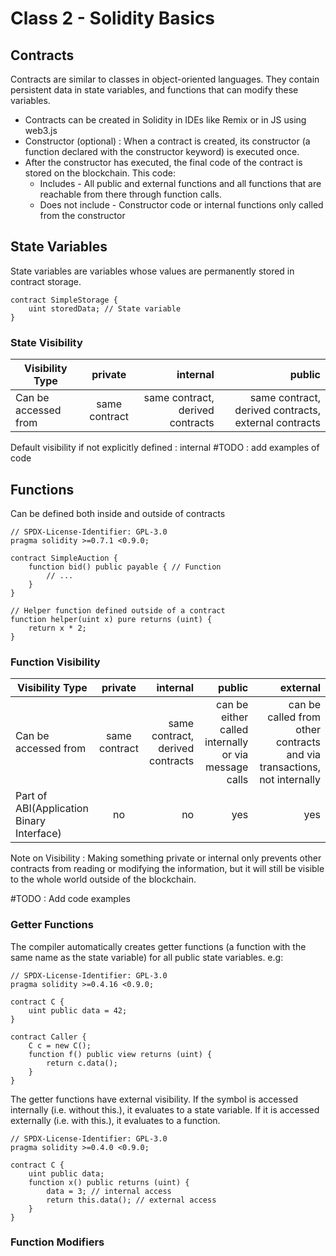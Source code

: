 # Class 2 - Solidity Basics

## Contracts 
Contracts are similar to classes in object-oriented languages. They contain persistent data in state variables, and functions that can modify these variables.

* Contracts can be created in Solidity in IDEs like Remix or in JS using web3.js
* Constructor (optional) : When a contract is created, its constructor (a function declared with the constructor keyword) is executed once.
* After the constructor has executed, the final code of the contract is stored on the blockchain. This code:
  * Includes - All public and external functions and all functions that are reachable from there through function calls.
  * Does not include - Constructor code or internal functions only called from the constructor


## State Variables

State variables are variables whose values are permanently stored in contract storage.
```
contract SimpleStorage {
    uint storedData; // State variable
}
```
### State Visibility  

| Visibility Type   |private|  internal |  public |
|----------|:-------------:|------:|------:|
| Can be accessed from |  same contract | same contract, derived contracts | same contract, derived contracts, external contracts |

Default visibility if not explicitly defined : internal
#TODO : add examples of code

## Functions 

Can be defined both inside and outside of contracts

```solidity
// SPDX-License-Identifier: GPL-3.0
pragma solidity >=0.7.1 <0.9.0;

contract SimpleAuction {
    function bid() public payable { // Function
        // ...
    }
}

// Helper function defined outside of a contract
function helper(uint x) pure returns (uint) {
    return x * 2;
}
```
### Function Visibility

| Visibility Type   |private|  internal |  public | external |
|----------|:-------------:|------:|------:|------:|
| Can be accessed from |  same contract | same contract, derived contracts |can be either called internally or via message calls | can be called from other contracts and via transactions, not internally |
| Part of ABI(Application Binary Interface)|no|no|yes|yes|

Note on Visibility : Making something private or internal only prevents other contracts from reading or modifying the information, but it will still be visible to the whole world outside of the blockchain.

#TODO : Add code examples

### Getter Functions
The compiler automatically creates getter functions (a function with the same name as the state variable) for all public state variables. e.g: 

```
// SPDX-License-Identifier: GPL-3.0
pragma solidity >=0.4.16 <0.9.0;

contract C {
    uint public data = 42;
}

contract Caller {
    C c = new C();
    function f() public view returns (uint) {
        return c.data();
    }
}
```
The getter functions have external visibility. If the symbol is accessed internally (i.e. without this.), it evaluates to a state variable. If it is accessed externally (i.e. with this.), it evaluates to a function.

```
// SPDX-License-Identifier: GPL-3.0
pragma solidity >=0.4.0 <0.9.0;

contract C {
    uint public data;
    function x() public returns (uint) {
        data = 3; // internal access
        return this.data(); // external access
    }
}
```

### Function Modifiers

